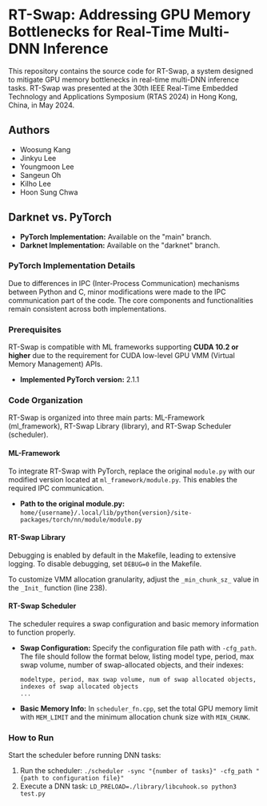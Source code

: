 # RT-Swap: Addressing GPU Memory Bottlenecks for Real-Time Multi-DNN Inference

This repository contains the source code for RT-Swap, a system designed to mitigate GPU memory bottlenecks in real-time multi-DNN inference tasks. RT-Swap was presented at the 30th IEEE Real-Time Embedded Technology and Applications Symposium (RTAS 2024) in Hong Kong, China, in May 2024.

## Authors
- Woosung Kang
- Jinkyu Lee
- Youngmoon Lee
- Sangeun Oh
- Kilho Lee
- Hoon Sung Chwa

## Darknet vs. PyTorch

- **PyTorch Implementation:** Available on the "main" branch.
- **Darknet Implementation:** Available on the "darknet" branch.

### PyTorch Implementation Details

Due to differences in IPC (Inter-Process Communication) mechanisms between Python and C, minor modifications were made to the IPC communication part of the code. The core components and functionalities remain consistent across both implementations.

### Prerequisites

RT-Swap is compatible with ML frameworks supporting **CUDA 10.2 or higher** due to the requirement for CUDA low-level GPU VMM (Virtual Memory Management) APIs.

- **Implemented PyTorch version:** 2.1.1

### Code Organization

RT-Swap is organized into three main parts: ML-Framework (ml_framework), RT-Swap Library (library), and RT-Swap Scheduler (scheduler).

#### ML-Framework

To integrate RT-Swap with PyTorch, replace the original `module.py` with our modified version located at `ml_framework/module.py`. This enables the required IPC communication.

- **Path to the original module.py:** `home/{username}/.local/lib/python{version}/site-packages/torch/nn/module/module.py`

#### RT-Swap Library

Debugging is enabled by default in the Makefile, leading to extensive logging. To disable debugging, set `DEBUG=0` in the Makefile.

To customize VMM allocation granularity, adjust the `_min_chunk_sz_` value in the `_Init_` function (line 238).

#### RT-Swap Scheduler

The scheduler requires a swap configuration and basic memory information to function properly.

- **Swap Configuration:** Specify the configuration file path with `-cfg_path`. The file should follow the format below, listing model type, period, max swap volume, number of swap-allocated objects, and their indexes:

  ```
  modeltype, period, max swap volume, num of swap allocated objects, indexes of swap allocated objects
  ...
  ```

- **Basic Memory Info:** In `scheduler_fn.cpp`, set the total GPU memory limit with `MEM_LIMIT` and the minimum allocation chunk size with `MIN_CHUNK`.

### How to Run

Start the scheduler before running DNN tasks:

1. Run the scheduler: `./scheduler -sync "{number of tasks}" -cfg_path "{path to configuration file}"`
2. Execute a DNN task: `LD_PRELOAD=./library/libcuhook.so python3 test.py`
